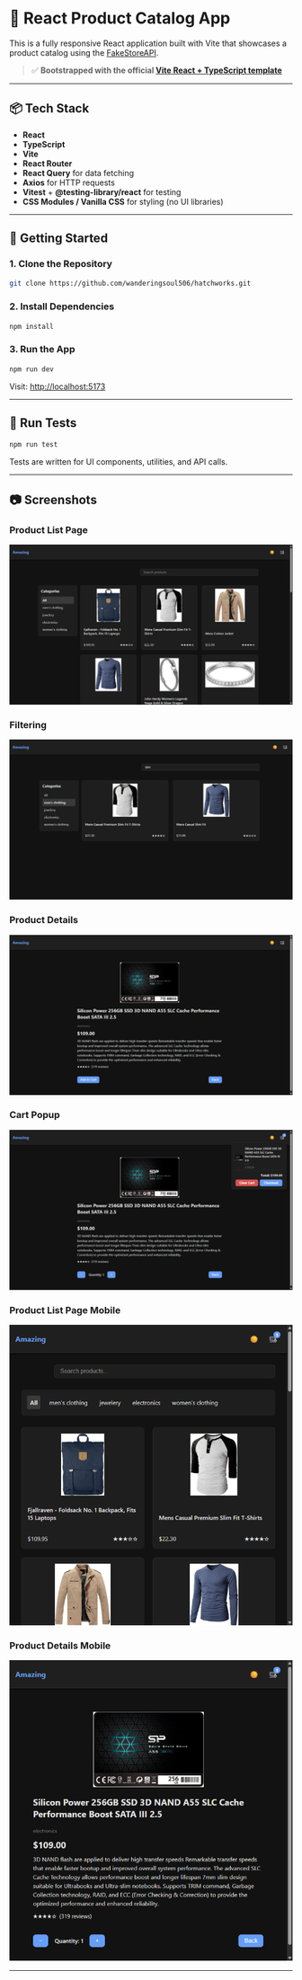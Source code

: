 # 🛒 React Product Catalog App

This is a fully responsive React application built with Vite that showcases a product catalog using the [FakeStoreAPI](https://fakestoreapi.com).

> ✅ **Bootstrapped with the official [Vite React + TypeScript template](https://github.com/vitejs/vite/tree/main/packages/create-vite/template-react-ts)**

---

## 📦 Tech Stack

- **React**
- **TypeScript**
- **Vite**
- **React Router**
- **React Query** for data fetching
- **Axios** for HTTP requests
- **Vitest** + **@testing-library/react** for testing
- **CSS Modules / Vanilla CSS** for styling (no UI libraries)

---

## 🚀 Getting Started

### 1. Clone the Repository

```bash
git clone https://github.com/wanderingsoul506/hatchworks.git
```

### 2. Install Dependencies

```bash
npm install
```

### 3. Run the App

```bash
npm run dev
```

Visit: [http://localhost:5173](http://localhost:5173)

---

## 🧪 Run Tests

```bash
npm run test
```

Tests are written for UI components, utilities, and API calls.

---

## 📷 Screenshots

### Product List Page

![Product List](public/screenshots/products-dark.png)

### Filtering

![Filtering](public/screenshots/products-filtered-dark.png)

### Product Details

![Product Details](public/screenshots/details-dark.png)

### Cart Popup

![Cart Popup](public/screenshots/cart.png)

### Product List Page Mobile

![Product List](public/screenshots/products-mobile.png)

### Product Details Mobile

![Product Details](public/screenshots/details-mobile.png)

---
